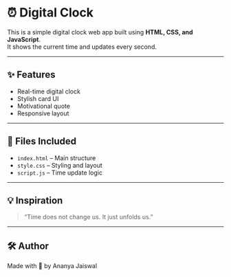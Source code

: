 # ⏰ Digital Clock

This is a simple digital clock web app built using **HTML, CSS, and JavaScript**.  
It shows the current time and updates every second.

---

## ✨ Features

- Real-time digital clock
- Stylish card UI
- Motivational quote
- Responsive layout

---

## 📁 Files Included

- `index.html` – Main structure
- `style.css` – Styling and layout
- `script.js` – Time update logic

---

## 💡 Inspiration

> “Time does not change us. It just unfolds us.”

---

## 🛠️ Author

Made with 💙 by Ananya Jaiswal
